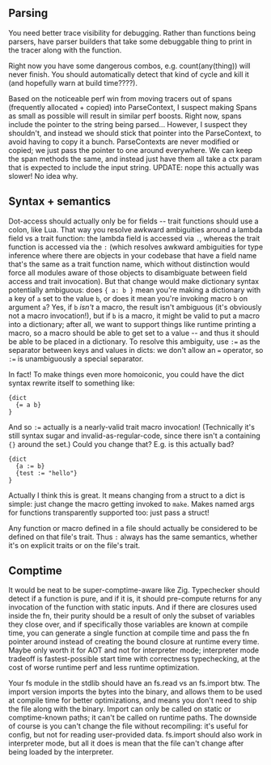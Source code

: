 ## Parsing
You need better trace visibility for debugging. Rather than functions being
parsers, have parser builders that take some debuggable thing to print in the
tracer along with the function.

Right now you have some dangerous combos, e.g. count(any(thing)) will never
finish. You should automatically detect that kind of cycle and kill it (and
hopefully warn at build time????).

Based on the noticeable perf win from moving tracers out of spans (frequently
allocated + copied) into ParseContext, I suspect making Spans as small as
possible will result in similar perf boosts. Right now, spans include the
pointer to the string being parsed... However, I suspect they shouldn't, and
instead we should stick that pointer into the ParseContext, to avoid having to
copy it a bunch. ParseContexts are never modified or copied; we just pass the
pointer to one around everywhere. We can keep the span methods the same, and
instead just have them all take a ctx param that is expected to include the
input string. UPDATE: nope this actually was slower! No idea why.

## Syntax + semantics
Dot-access should actually only be for fields -- trait functions should use a
colon, like Lua. That way you resolve awkward ambiguities around a lambda field
vs a trait function: the lambda field is accessed via `.`, whereas the trait
function is accessed via the `:` (which resolves awkward ambiguities for type
inference where there are objects in your codebase that have a field name
that's the same as a trait function name, which without distinction would force
all modules aware of those objects to disambiguate between field access and
trait invocation). But that change would make dictionary syntax potentially
ambiguous: does `{ a: b }` mean you're making a dictionary with a key of `a`
set to the value `b`, or does it mean you're invoking macro `b` on argument
`a`? Yes, if `b` *isn't* a macro, the result isn't ambiguous (it's obviously
not a macro invocation!), but if `b` is a macro, it might be valid to put a
macro into a dictionary; after all, we want to support things like runtime
printing a macro, so a macro should be able to get set to a value -- and thus it
should be able to be placed in a dictionary. To resolve this ambiguity, use
`:=` as the separator between keys and values in dicts: we don't allow an `=`
operator, so `:=` is unambiguously a special separator.

In fact! To make things even more homoiconic, you could have the dict syntax
rewrite itself to something like:

```
{dict
  {= a b}
}
```

And so `:=` actually is a nearly-valid trait macro invocation! (Technically
it's still syntax sugar and invalid-as-regular-code, since there isn't a
containing `{}` around the set.) Could you change that? E.g. is this actually
bad?

```
{dict
  {a := b}
  {test := "hello"}
}
```

Actually I think this is great. It means changing from a struct to a dict is
simple: just change the macro getting invoked to `make`. Makes named args for
functions transparently supported too: just pass a struct!

Any function or macro defined in a file should actually be considered to be
defined on that file's trait. Thus `:` always has the same semantics, whether
it's on explicit traits or on the file's trait.

## Comptime
It would be neat to be super-comptime-aware like Zig. Typechecker should detect
if a function is pure, and if it is, it should pre-compute returns for any
invocation of the function with static inputs. And if there are closures used
inside the fn, their purity should be a result of only the subset of variables
they close over, and if specifically those variables are known at compile time,
you can generate a single function at compile time and pass the fn pointer
around instead of creating the bound closure at runtime every time. Maybe only
worth it for AOT and not for interpreter mode; interpreter mode tradeoff is
fastest-possible start time with correctness typechecking, at the cost of worse
runtime perf and less runtime optimization.

Your fs module in the stdlib should have an fs.read vs an fs.import btw. The
import version imports the bytes into the binary, and allows them to be used at
compile time for better optimizations, and means you don't need to ship the
file along with the binary. Import can only be called on static or
comptime-known paths; it can't be called on runtime paths. The downside of
course is you can't change the file without recompiling: it's useful for
config, but not for reading user-provided data. fs.import should also work in
interpreter mode, but all it does is mean that the file can't change after
being loaded by the interpreter.
